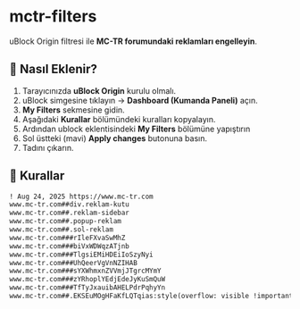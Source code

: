 # mctr-filters 
uBlock Origin filtresi ile **MC-TR forumundaki reklamları engelleyin**.  

## 🔧 Nasıl Eklenir?

1. Tarayıcınızda **uBlock Origin** kurulu olmalı.  
2. uBlock simgesine tıklayın → **Dashboard (Kumanda Paneli)** açın.  
3. **My Filters** sekmesine gidin.  
4. Aşağıdaki **Kurallar** bölümündeki kuralları kopyalayın.
5. Ardından ublock eklentisindeki **My Filters** bölümüne yapıştırın
6. Sol üstteki (mavi) **Apply changes** butonuna basın.
7. Tadını çıkarın.

## 📜 Kurallar
```txt
! Aug 24, 2025 https://www.mc-tr.com
www.mc-tr.com##div.reklam-kutu
www.mc-tr.com##.reklam-sidebar
www.mc-tr.com##.popup-reklam
www.mc-tr.com##.sol-reklam
www.mc-tr.com###rIleFXvaSwMhZ
www.mc-tr.com###biVxWDWqzATjnb
www.mc-tr.com###TlgsiEMiHDEiIoSzyNyi
www.mc-tr.com###UhQeerVgVnNZIHAB
www.mc-tr.com###sYXWhmxnZVVmjJTgrcMYmY
www.mc-tr.com###zYRhoplYEdjEdeJyKuSmQuW
www.mc-tr.com###TfTyJxauibAHELPdrPqhyYn
www.mc-tr.com##.EKSEuMOgHFaKfLQTqias:style(overflow: visible !important; height: auto !important;)
```
